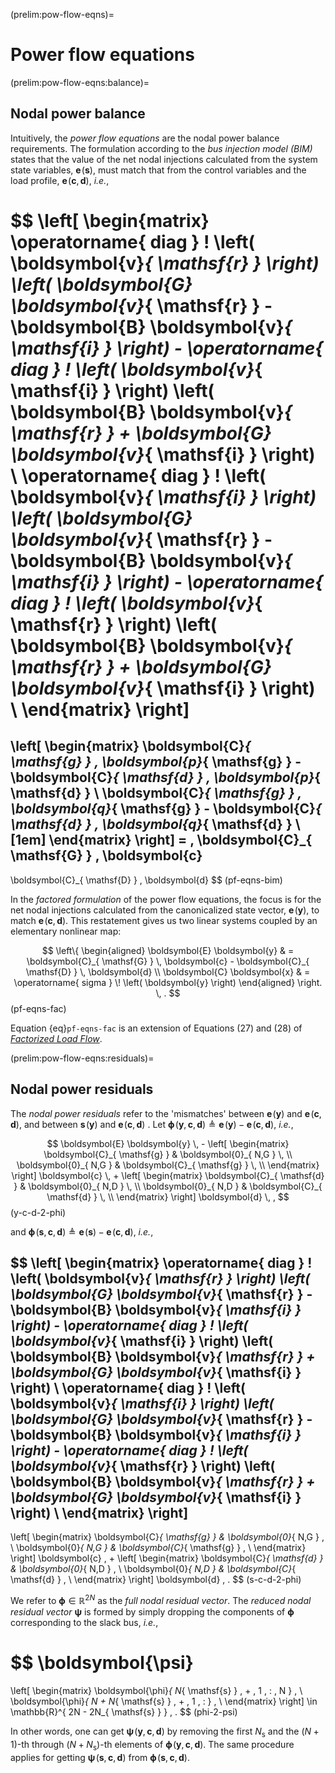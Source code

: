 (prelim:pow-flow-eqns)=
# Power flow equations

(prelim:pow-flow-eqns:balance)=
## Nodal power balance

Intuitively, the *power flow equations* are the nodal power balance requirements.
The formulation according to the *bus injection model (BIM)* states that
the value of the net nodal injections calculated from the system state variables,
$\boldsymbol{e} \! \left( \boldsymbol{s} \right)$,
must match that from the control variables and the load profile,
$\boldsymbol{e} \! \left( \boldsymbol{c}, \boldsymbol{d} \right)$,
*i.e.*,

$$
\left[ \begin{matrix}
    \operatorname{ diag } \! \left( \boldsymbol{v}_{ \mathsf{r} } \right)
    \left(
        \boldsymbol{G} \boldsymbol{v}_{ \mathsf{r} }
        -
        \boldsymbol{B} \boldsymbol{v}_{ \mathsf{i} }
    \right)
    -
    \operatorname{ diag } \! \left( \boldsymbol{v}_{ \mathsf{i} } \right)
    \left(
        \boldsymbol{B} \boldsymbol{v}_{ \mathsf{r} }
        +
        \boldsymbol{G} \boldsymbol{v}_{ \mathsf{i} }
    \right)
    \\
    \operatorname{ diag } \! \left( \boldsymbol{v}_{ \mathsf{i} } \right)
    \left(
        \boldsymbol{G} \boldsymbol{v}_{ \mathsf{r} }
        -
        \boldsymbol{B} \boldsymbol{v}_{ \mathsf{i} }
    \right)
    -
    \operatorname{ diag } \! \left( \boldsymbol{v}_{ \mathsf{r} } \right)
    \left(
        \boldsymbol{B} \boldsymbol{v}_{ \mathsf{r} }
        +
        \boldsymbol{G} \boldsymbol{v}_{ \mathsf{i} }
    \right)
    \\
\end{matrix} \right]
=
\left[ \begin{matrix}
    \boldsymbol{C}_{ \mathsf{g} } \, \boldsymbol{p}_{ \mathsf{g} }
    -
    \boldsymbol{C}_{ \mathsf{d} } \, \boldsymbol{p}_{ \mathsf{d} }
    \\
    \boldsymbol{C}_{ \mathsf{g} } \, \boldsymbol{q}_{ \mathsf{g} }
    -
    \boldsymbol{C}_{ \mathsf{d} } \, \boldsymbol{q}_{ \mathsf{d} }
    \\[1em]
\end{matrix} \right]
= \,
\boldsymbol{C}_{ \mathsf{G} } \, \boldsymbol{c}
-
\boldsymbol{C}_{ \mathsf{D} } \, \boldsymbol{d}
$$ (pf-eqns-bim)

In the *factored formulation* of the power flow equations,
the focus is for the net nodal injections calculated from the canonicalized state vector,
$\boldsymbol{e} \! \left( \boldsymbol{y} \right)$,
to match
$\boldsymbol{e} \! \left( \boldsymbol{c}, \boldsymbol{d} \right)$.
This restatement gives us two linear systems coupled by an elementary nonlinear map:

$$
\left\{ \begin{aligned}
    \boldsymbol{E} \boldsymbol{y}
    & =
    \boldsymbol{C}_{ \mathsf{G} } \, \boldsymbol{c} - \boldsymbol{C}_{ \mathsf{D} } \, \boldsymbol{d}
    \\
    \boldsymbol{C} \boldsymbol{x} & = \operatorname{ sigma } \! \left( \boldsymbol{y} \right)
\end{aligned} \right.
\, .
$$ (pf-eqns-fac)

Equation {eq}`pf-eqns-fac` is an extension of Equations (27) and (28) of
[*Factorized Load Flow*](https://doi.org/10.1109/TPWRS.2013.2265298).

(prelim:pow-flow-eqns:residuals)=
## Nodal power residuals

The *nodal power residuals* refer to the 'mismatches' between
$\boldsymbol{e} \! \left( \boldsymbol{y} \right)$
and
$\boldsymbol{e} \! \left( \boldsymbol{c}, \boldsymbol{d} \right)$,
and between
$\boldsymbol{s} \! \left( \boldsymbol{y} \right)$
and
$\boldsymbol{e} \! \left( \boldsymbol{c}, \boldsymbol{d} \right)$ .
Let
$\boldsymbol{\phi} \! \left( \boldsymbol{y}, \boldsymbol{c}, \boldsymbol{d} \right) \triangleq \boldsymbol{e} \! \left( \boldsymbol{y} \right) - \boldsymbol{e} \! \left( \boldsymbol{c}, \boldsymbol{d} \right)$,
*i.e.*,

$$
\boldsymbol{E} \boldsymbol{y}
\, -
\left[ \begin{matrix}
    \boldsymbol{C}_{ \mathsf{g} }
    &
    \boldsymbol{0}_{ N,G }          \, \\
    \boldsymbol{0}_{ N,G }
    &
    \boldsymbol{C}_{ \mathsf{g} }   \, \\
\end{matrix} \right]
\boldsymbol{c}
\, +
\left[ \begin{matrix}
    \boldsymbol{C}_{ \mathsf{d} }
    &
    \boldsymbol{0}_{ N,D }          \, \\
    \boldsymbol{0}_{ N,D }
    &
    \boldsymbol{C}_{ \mathsf{d} }   \, \\
\end{matrix} \right]
\boldsymbol{d}
\, ,
$$ (y-c-d-2-phi)

and
$\boldsymbol{\phi} \! \left( \boldsymbol{s}, \boldsymbol{c}, \boldsymbol{d} \right) \triangleq \boldsymbol{e} \! \left( \boldsymbol{s} \right) - \boldsymbol{e} \! \left( \boldsymbol{c}, \boldsymbol{d} \right)$,
*i.e.*,

$$
\left[ \begin{matrix}
    \operatorname{ diag } \! \left( \boldsymbol{v}_{ \mathsf{r} } \right)
    \left(
        \boldsymbol{G} \boldsymbol{v}_{ \mathsf{r} }
        -
        \boldsymbol{B} \boldsymbol{v}_{ \mathsf{i} }
    \right)
    -
    \operatorname{ diag } \! \left( \boldsymbol{v}_{ \mathsf{i} } \right)
    \left(
        \boldsymbol{B} \boldsymbol{v}_{ \mathsf{r} }
        +
        \boldsymbol{G} \boldsymbol{v}_{ \mathsf{i} }
    \right)
    \\
    \operatorname{ diag } \! \left( \boldsymbol{v}_{ \mathsf{i} } \right)
    \left(
        \boldsymbol{G} \boldsymbol{v}_{ \mathsf{r} }
        -
        \boldsymbol{B} \boldsymbol{v}_{ \mathsf{i} }
    \right)
    -
    \operatorname{ diag } \! \left( \boldsymbol{v}_{ \mathsf{r} } \right)
    \left(
        \boldsymbol{B} \boldsymbol{v}_{ \mathsf{r} }
        +
        \boldsymbol{G} \boldsymbol{v}_{ \mathsf{i} }
    \right)
    \\
\end{matrix} \right]
-
\left[ \begin{matrix}
    \boldsymbol{C}_{ \mathsf{g} }
    &
    \boldsymbol{0}_{ N,G }          \, \\
    \boldsymbol{0}_{ N,G }
    &
    \boldsymbol{C}_{ \mathsf{g} }   \, \\
\end{matrix} \right]
\boldsymbol{c}
\, +
\left[ \begin{matrix}
    \boldsymbol{C}_{ \mathsf{d} }
    &
    \boldsymbol{0}_{ N,D }          \, \\
    \boldsymbol{0}_{ N,D }
    &
    \boldsymbol{C}_{ \mathsf{d} }   \, \\
\end{matrix} \right]
\boldsymbol{d}
\, .
$$ (s-c-d-2-phi)

We refer to $\boldsymbol{\phi} \in \mathbb{R}^{ 2N }$ as the *full nodal residual vector*.
The *reduced nodal residual vector* $\boldsymbol{\psi}$ is formed by simply dropping the components of
$\boldsymbol{\phi}$ corresponding to the slack bus, *i.e.*,

$$
\boldsymbol{\psi}
=
\left[ \begin{matrix}
    \boldsymbol{\phi}_{ N_{ \mathsf{s} } \, + \, 1 \, : \, N }    \, \\
    \boldsymbol{\phi}_{ N + N_{ \mathsf{s} } \, + \, 1 \, : }     \, \\
\end{matrix} \right]
\in \mathbb{R}^{ 2N - 2N_{ \mathsf{s} } }
\, .
$$ (phi-2-psi)

In other words, one can get
$\boldsymbol{\psi} \! \left( \boldsymbol{y}, \boldsymbol{c}, \boldsymbol{d} \right)$
by removing the first $N_{ \mathsf{s} }$
and the $\left( N + 1 \right)$-th through $\left( N + N_{ \mathsf{s} } \right)$-th elements of
$\boldsymbol{\phi} \! \left( \boldsymbol{y}, \boldsymbol{c}, \boldsymbol{d} \right)$.
The same procedure applies for getting
$\boldsymbol{\psi} \! \left( \boldsymbol{s}, \boldsymbol{c}, \boldsymbol{d} \right)$
from
$\boldsymbol{\phi} \! \left( \boldsymbol{s}, \boldsymbol{c}, \boldsymbol{d} \right)$.
